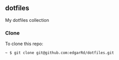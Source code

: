 ## dotfiles

My dotfiles collection

### Clone

To clone this repo:

```bash
~ $ git clone git@github.com:edgarRd/dotfiles.git
```

